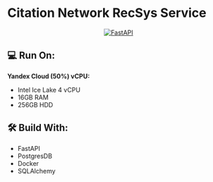 # Citation Network RecSys Service

<p align="center">
  <a href="https://fastapi.tiangolo.com"><img src="https://fastapi.tiangolo.com/img/logo-margin/logo-teal.png" alt="FastAPI"></a>
</p>

## 💻 Run On:
**Yandex Cloud (50%) vCPU:**
- Intel Ice Lake 4 vCPU
- 16GB RAM
- 256GB HDD

## 🛠 Build With:

- FastAPI
- PostgresDB
- Docker
- SQLAlchemy
